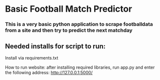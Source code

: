 # Basic Football Match Predictor
### This is a very basic python application to scrape footballdata from a site and then try to predict the next matchday
## Needed installs for script to run:
Install via requirements.txt

How to run website:
after installing required libraries, run app.py and enter the following address: http://127.0.0.1:5000/
